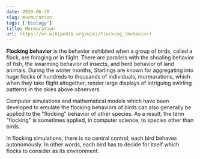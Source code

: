 ```yaml
---
date: 2020-06-30
slug: murmuration
tags: ['biology']
title: Murmuration
url: https://en.wikipedia.org/wiki/Flocking_(behavior)
---
```


**Flocking behavior** is the behavior exhibited when a group of birds, called a flock, are foraging or in flight. There are parallels with the shoaling behavior of fish, the swarming behavior of insects, and herd behavior of land animals. During the winter months, Starlings are known for aggregating into huge flocks of hundreds to thousands of individuals, murmurations, which when they take flight altogether, render large displays of intriguing swirling patterns in the skies above observers.

Computer simulations and mathematical models which have been developed to emulate the flocking behaviors of birds can also generally be applied to the "flocking" behavior of other species. As a result, the term "flocking" is sometimes applied, in computer science, to species other than birds.

In flocking simulations, there is no central control; each bird behaves autonomously. In other words, each bird has to decide for itself which flocks to consider as its environment.